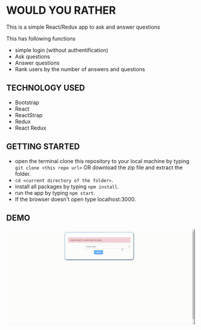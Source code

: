# WOULD YOU RATHER

This is a simple React/Redux app to ask and answer questions

This has following functions

- simple login (without authentification)
- Ask questions
- Answer questions
- Rank users by the number of answers and questions

## TECHNOLOGY USED

- Bootstrap
- React
- ReactStrap
- Redux
- React Redux

## GETTING STARTED

- open the terminal clone this repository to your local machine by typing `git clone <this repo url>`
  OR
  download the zip file and extract the folder.
- `cd <current directory of the folder>`.
- install all packages by typing `npm install`.
- run the app by typing `npm start`.
- If the browser doesn't open type localhost:3000.

## DEMO

![Demo Video](demo.gif)
